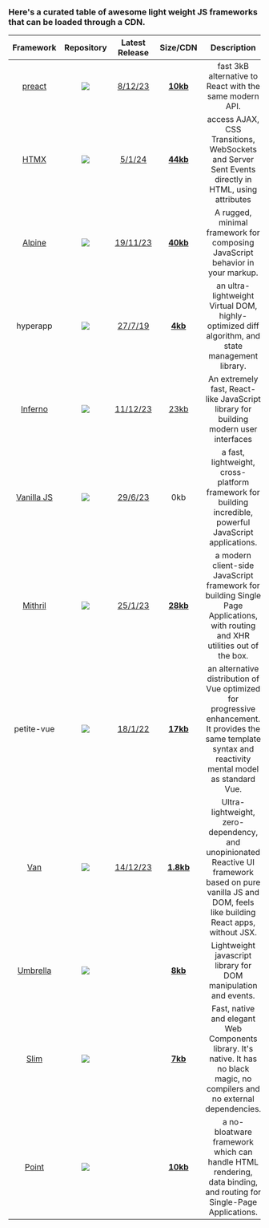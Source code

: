 ### Here's a curated table of awesome light weight JS frameworks that can be loaded through a CDN.

|Framework|Repository|Latest Release|Size/CDN|Description|
|:-:|:-:|:-:|:-:|:-:|
[preact](https://preactjs.com/)|[![](https://img.shields.io/github/stars/preactjs/preact.svg?style=social&label=Star)](https://github.com/preactjs/preact)|[8/12/23](https://github.com/preactjs/preact/releases)|[**10kb**](https://unpkg.com/preact/dist/preact.js)|fast 3kB alternative to React with the same modern API.|
|[HTMX](https://htmx.org/)|[![](https://img.shields.io/github/stars/bigskysoftware/htmx.svg?style=social&label=Star)](https://github.com/bigskysoftware/htmx)|[5/1/24](https://github.com/bigskysoftware/htmx/releases)|[**44kb**](https://unpkg.com/browse/htmx.org/dist/)|access AJAX, CSS Transitions, WebSockets and Server Sent Events directly in HTML, using attributes|
|[Alpine](https://alpinejs.dev/) |[![](https://img.shields.io/github/stars/alpinejs/alpine.svg?style=social&label=Star)](https://github.com/alpinejs/alpine) |[19/11/23](https://github.com/alpinejs/alpine/releases)|[**40kb**](https://cdn.jsdelivr.net/npm/alpinejs/dist/cdn.min.js)| A rugged, minimal framework for composing JavaScript behavior in your markup.|
|hyperapp|[![](https://img.shields.io/github/stars/jorgebucaran/hyperapp.svg?style=social&label=Star)](https://github.com/jorgebucaran/hyperapp) |[27/7/19](https://github.com/jorgebucaran/hyperapp/releases)|[**4kb**](https://cdn.jsdelivr.net/npm/hyperapp/index.min.js)| an ultra-lightweight Virtual DOM, highly-optimized diff algorithm, and state management library.|
|[Inferno](https://infernojs.org/)|[![](https://img.shields.io/github/stars/infernojs/inferno.svg?style=social&label=Star)](https://github.com/infernojs/inferno)|[11/12/23](https://github.com/infernojs/inferno/releases)|[23kb](https://cdn.jsdelivr.net/npm/inferno/dist/inferno.min.js)|An extremely fast, React-like JavaScript library for building modern user interfaces|
|[Vanilla JS](http://vanilla-js.com/)|[![](https://img.shields.io/github/stars/tc39/ecma262.svg?style=social&label=Star)](https://github.com/tc39/ecma262)|[29/6/23](https://github.com/tc39/ecma262/releases)|0kb| a fast, lightweight, cross-platform framework for building incredible, powerful JavaScript applications.|
[Mithril](https://mithril.js.org/)|[![](https://img.shields.io/github/stars/MithrilJS/mithril.js.svg?style=social&label=Star)](https://github.com/MithrilJS/mithril.js)|[25/1/23](https://github.com/MithrilJS/mithril.js/releases) |[**28kb**](https://unpkg.com/mithril/mithril.min.js)| a modern client-side JavaScript framework for building Single Page Applications, with routing and XHR utilities out of the box.|
|petite-vue|[![](https://img.shields.io/github/stars/vuejs/petite-vue.svg?style=social&label=Star)](https://github.com/vuejs/petite-vue) |[18/1/22](https://github.com/vuejs/petite-vue/tags)|[**17kb**](https://unpkg.com/petite-vue/dist/petite-vue.es.js)| an alternative distribution of Vue optimized for progressive enhancement. It provides the same template syntax and reactivity mental model as standard Vue.|
|[Van]()|[![](https://img.shields.io/github/stars/vanjs-org/van.svg?style=social&label=Star)](https://github.com/vanjs-org/van)|[14/12/23](https://github.com/vanjs-org/van/releases)|[**1.8kb**](https://cdn.jsdelivr.net/gh/vanjs-org/van/public/van-latest.min.js)|Ultra-lightweight, zero-dependency, and unopinionated Reactive UI framework based on pure vanilla JS and DOM, feels like building React apps, without JSX.|
|[Umbrella](https://umbrellajs.com)|[![](https://img.shields.io/github/stars/franciscop/umbrella.svg?style=social&label=Star)](https://github.com/franciscop/umbrella)||[**8kb**](https://cdn.jsdelivr.net/npm/umbrellajs)|Lightweight javascript library for DOM manipulation and events.|
|[Slim](http://slimjs.com/)|[![](https://img.shields.io/github/stars/slimjs/slim.js.svg?style=social&label=Star)](https://github.com/slimjs/slim.js)||[**7kb**](https://unpkg.com/slim-js/dist/index.js?module)|Fast, native and elegant Web Components library. It's native. It has no black magic, no compilers and no external dependencies. |
|[Point](https://pointjs.org)|[![](https://img.shields.io/github/stars/ranaroussi/pointjs.svg?style=social&label=Star)](https://github.com/ranaroussi/pointjs) ||[**10kb**](https://cdn.jsdelivr.net/gh/ranaroussi/pointjs/dist/point.js)| a no-bloatware framework which can handle HTML rendering, data binding, and routing for Single-Page Applications.|
